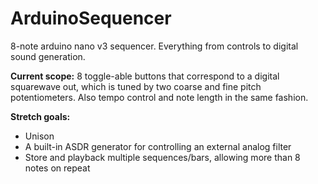# ArduinoSequencer
8-note arduino nano v3 sequencer. Everything from controls to digital sound generation.

**Current scope:** 8 toggle-able buttons that correspond to a digital squarewave out, which is tuned by two coarse and fine pitch potentiometers. Also tempo control and note length in the same fashion.

**Stretch goals:** 
* Unison 
* A built-in ASDR generator for controlling an external analog filter
* Store and playback multiple sequences/bars, allowing more than 8 notes on repeat
